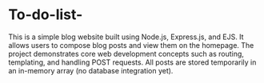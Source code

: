 # To-do-list-
This is a simple blog website built using Node.js, Express.js, and EJS. It allows users to compose blog posts and view them on the homepage. The project demonstrates core web development concepts such as routing, templating, and handling POST requests. All posts are stored temporarily in an in-memory array (no database integration yet).
